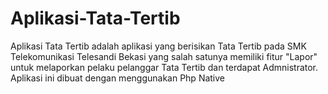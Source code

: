 # Aplikasi-Tata-Tertib
Aplikasi Tata Tertib adalah aplikasi yang berisikan Tata Tertib pada SMK Telekomunikasi Telesandi Bekasi yang salah satunya memiliki fitur "Lapor" untuk melaporkan pelaku pelanggar Tata Tertib dan terdapat Admnistrator. Aplikasi ini dibuat dengan menggunakan Php Native
